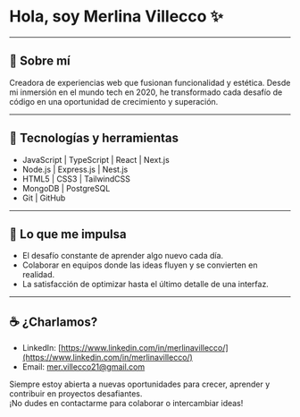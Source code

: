 # Hola, soy Merlina Villecco ✨

---

## 🦋 Sobre mí  
Creadora de experiencias web que fusionan funcionalidad y estética. Desde mi inmersión en el mundo tech en 2020, he transformado cada desafío de código en una oportunidad de crecimiento y superación.

---

## 🧩 Tecnologías y herramientas  
- JavaScript | TypeScript | React | Next.js  
- Node.js | Express.js | Nest.js
- HTML5 | CSS3 | TailwindCSS  
- MongoDB | PostgreSQL  
- Git | GitHub  

---

## 🤍 Lo que me impulsa  
- El desafío constante de aprender algo nuevo cada día.  
- Colaborar en equipos donde las ideas fluyen y se convierten en realidad.  
- La satisfacción de optimizar hasta el último detalle de una interfaz.  

---

## ☕ ¿Charlamos?  
- LinkedIn: [https://www.linkedin.com/in/merlinavillecco/](https://www.linkedin.com/in/merlinavillecco/)  
- Email: [mer.villecco21@gmail.com](mailto:mer.villecco21@gmail.com)  

Siempre estoy abierta a nuevas oportunidades para crecer, aprender y contribuir en proyectos desafiantes.  
¡No dudes en contactarme para colaborar o intercambiar ideas!
